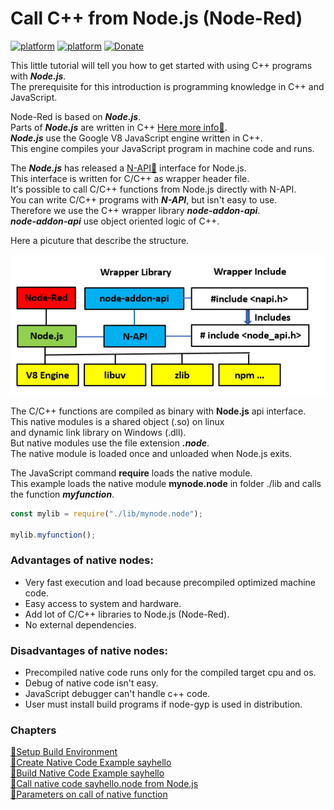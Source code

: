 # Call C++ from Node.js (Node-Red)
[![platform](https://img.shields.io/badge/platform-Node--RED-red)](https://nodered.org)
[![platform](https://img.shields.io/badge/platform-Raspberry--Pi-ff69b4)](https://www.raspberrypi.com/)
[![Donate](https://img.shields.io/badge/Donate-PayPal-blue.svg)](https://www.paypal.com/cgi-bin/webscr?cmd=_s-xclick&hosted_button_id=ZDRCZBQFWV3A6)

This little tutorial will tell you how to get started with using C++ programs with ***Node.js***.<br>
The prerequisite for this introduction is programming knowledge in C++ and JavaScript.<br>

Node-Red is based on ***Node.js***.<br>
Parts of ***Node.js*** are written in C++ [Here more info📌](https://github.com/nodejs/node/tree/main/deps).<br>
***Node.js*** use the Google V8 JavaScript engine written in C++.<br>
This engine compiles your JavaScript program in machine code and runs.<br>

The ***Node.js*** has released a [N-API📌](https://nodejs.org/api/n-api.html) 
interface for Node.js.<br>
This interface is written for C/C++ as wrapper header file.<br>
It's possible to call C/C++ functions from Node.js directly with N-API.<br>
You can write C/C++ programs with ***N-API***, but isn't easy to use.<br>
Therefore we use the C++ wrapper library ***node-addon-api***.<br>
***node-addon-api*** use object oriented logic of C++.<br>

Here a picuture that describe the structure.<br>

![Nodejs struct](/images/nodejs_struct.png "Nodejs struct")

The C/C++ functions are compiled as binary with **Node.js** api interface.<br>
This native modules is a shared object (.so) on linux<br>
and dynamic link library on Windows (.dll).<br>
But native modules use the file extension ***.node***.<br>
The native module is loaded once and unloaded when Node.js exits.

The JavaScript command **require** loads the native module.<br>
This example loads the native module **mynode.node** in folder ./lib and calls the function ***myfunction***.

```javascript
const mylib = require("./lib/mynode.node");

mylib.myfunction();
```

### Advantages of native nodes:
- Very fast execution and load because precompiled optimized machine code.
- Easy access to system and hardware.
- Add lot of C/C++ libraries to Node.js (Node-Red).
- No external dependencies.

### Disadvantages of native nodes:
- Precompiled native code runs only for the compiled target cpu and os.
- Debug of native code isn't easy.
- JavaScript debugger can't handle c++ code.
- User must install build programs if node-gyp is used in distribution.


### Chapters
[🧾Setup Build Environment](setup.md)<br>
[🧾Create Native Code Example sayhello](create.md)<br>
[🧾Build Native Code Example sayhello ](build.md)<br>
[🧾Call native code sayhello.node from Node.js ](call.md)<br>
[🧾Parameters on call of native function ](parameters.md)<br>